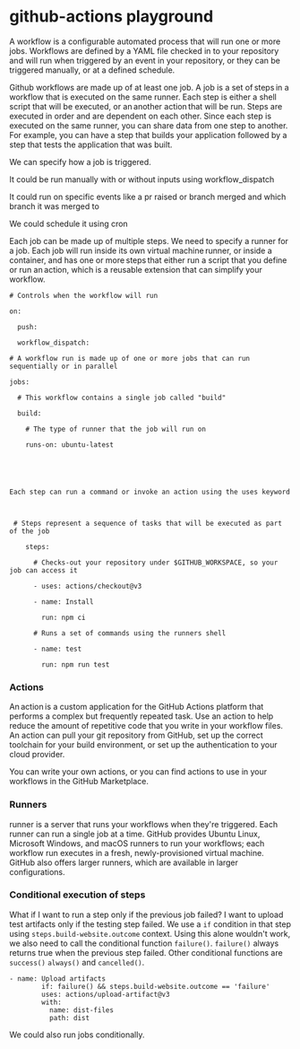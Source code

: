 # github-actions playground

A workflow is a configurable automated process that will run one or more jobs. Workflows are defined by a YAML file checked in to your repository and will run when triggered by an event in your repository, or they can be triggered manually, or at a defined schedule.

Github workflows are made up of at least one job. A job is a set of steps in a workflow that is executed on the same runner. Each step is either a shell script that will be executed, or an another action that will be run. Steps are executed in order and are dependent on each other. Since each step is executed on the same runner, you can share data from one step to another. For example, you can have a step that builds your application followed by a step that tests the application that was built.

We can specify how a job is triggered.

It could be run manually with or without inputs using workflow_dispatch

It could run on specific events like a pr raised or branch merged and which branch it was merged to

We could schedule it using cron

Each job can be made up of multiple steps. We need to specify a runner for a job. Each job will run inside its own virtual machine runner, or inside a container, and has one or more steps that either run a script that you define or run an action, which is a reusable extension that can simplify your workflow.

```
# Controls when the workflow will run 

on: 

  push: 

  workflow_dispatch: 

# A workflow run is made up of one or more jobs that can run sequentially or in parallel 

jobs: 

  # This workflow contains a single job called "build" 

  build: 

    # The type of runner that the job will run on 

    runs-on: ubuntu-latest 

 

 

Each step can run a command or invoke an action using the uses keyword 

 

 # Steps represent a sequence of tasks that will be executed as part of the job 

    steps: 

      # Checks-out your repository under $GITHUB_WORKSPACE, so your job can access it 

      - uses: actions/checkout@v3 

      - name: Install 

        run: npm ci 

      # Runs a set of commands using the runners shell 

      - name: test 

        run: npm run test 

 ```

### Actions

An action is a custom application for the GitHub Actions platform that performs a complex but frequently repeated task. Use an action to help reduce the amount of repetitive code that you write in your workflow files. An action can pull your git repository from GitHub, set up the correct toolchain for your build environment, or set up the authentication to your cloud provider.

You can write your own actions, or you can find actions to use in your workflows in the GitHub Marketplace.

### Runners

runner is a server that runs your workflows when they're triggered. Each runner can run a single job at a time. GitHub provides Ubuntu Linux, Microsoft Windows, and macOS runners to run your workflows; each workflow run executes in a fresh, newly-provisioned virtual machine. GitHub also offers larger runners, which are available in larger configurations.

### Conditional execution of steps

What if I want to run a step only if the previous job failed? I want to upload test artifacts only if the testing step failed. We use a `if` condition in that step using `steps.build-website.outcome` context. Using this alone wouldn't work, we also need to call the conditional function `failure()`. `failure()` always returns true when the previous step failed. Other conditional functions are `success()` `always()` and `cancelled()`.

```
- name: Upload artifacts
        if: failure() && steps.build-website.outcome == 'failure'
        uses: actions/upload-artifact@v3
        with:
          name: dist-files
          path: dist
```

We could also run jobs conditionally.
